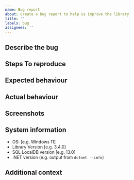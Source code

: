 ```yaml
---
name: Bug report
about: Create a bug report to help us improve the library
title: ''
labels: bug
assignees: ''
---
```


<!--
  This is a template. Feel free to delete any sections that are not relevant.
 -->

## Describe the bug

<!-- A clear and concise description of what the bug is. -->

## Steps To reproduce

<!-- A concise, repeatable, example of how to reproduce the issue. -->

## Expected behaviour

<!-- A clear and concise description of what you expected to happen. -->

## Actual behaviour

<!-- A clear and concise description of what actually happened. If an exception occurred, please include a stack trace if available. -->

## Screenshots

<!-- If applicable, add screenshots to help explain your problem. -->

## System information

- OS: [e.g. Windows 11]
- Library Version [e.g. 3.4.0]
- SQL LocalDB version [e.g. 13.0]
- .NET version (e.g. output from `dotnet --info`)

## Additional context

<!-- Add any other context about the problem here. -->
